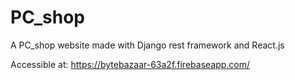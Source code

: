 # PC_shop
A PC_shop website made with Django rest framework and React.js


Accessible at: https://bytebazaar-63a2f.firebaseapp.com/





